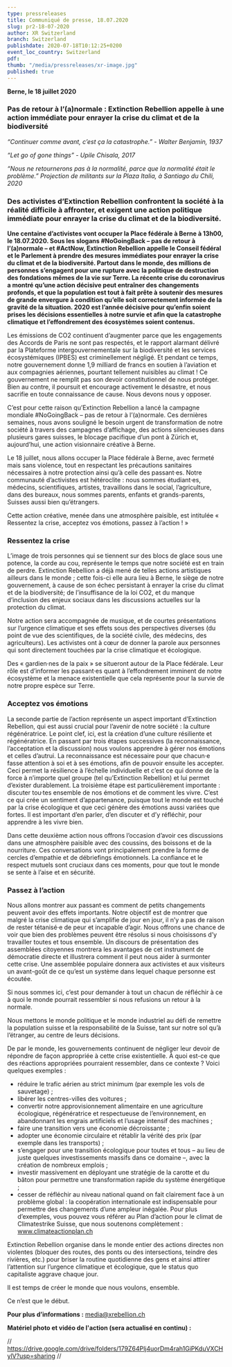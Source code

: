 ```yaml
---
type: pressreleases
title: Communiqué de presse, 18.07.2020
slug: pr2-18-07-2020
author: XR Switzerland
branch: Switzerland
publishdate: 2020-07-18T10:12:25+0200
event_loc_country: Switzerland
pdf:
thumb: "/media/pressreleases/xr-image.jpg"
published: true
---
```

**Berne, le 18 juillet 2020**

### Pas de retour à l’(a)normale : Extinction Rebellion appelle à une action immédiate pour enrayer la crise du climat et de la biodiversité

*“Continuer comme avant, c’est ça la catastrophe.” - Walter Benjamin, 1937*

*“Let go of gone things” - Upile Chisala, 2017*

*“Nous ne retournerons pas à la normalité, parce que la normalité était le problème.” Projection de militants sur la Plaza Italia, à Santiago du Chili, 2020*

### Des activistes d’Extinction Rebellion confrontent la société à la réalité difficile à affronter, et exigent une action politique immédiate pour enrayer la crise du climat et de la biodiversité.

**Une centaine d’activistes vont occuper la Place fédérale à Berne à 13h00, le 18.07.2020. Sous les slogans #NoGoingBack – pas de retour à l’(a)normale – et #ActNow, Extinction Rebellion appelle le Conseil fédéral et le Parlement à prendre des mesures immédiates pour enrayer la crise du climat et de la biodiversité. Partout dans le monde, des millions de personnes s’engagent pour une rupture avec la politique de destruction des fondations mêmes de la vie sur Terre. La récente crise du coronavirus a montré qu’une action décisive peut entraîner des changements profonds, et que la population est tout à fait prête à soutenir des mesures de grande envergure à condition qu’elle soit correctement informée de la gravité de la situation. 2020 est l’année décisive pour qu’enfin soient prises les décisions essentielles à notre survie et afin que la catastrophe climatique et l’effondrement des écosystèmes soient contenus.**

Les émissions de CO2 continuent d’augmenter parce que les engagements des Accords de Paris ne sont pas respectés, et le rapport alarmant délivré par la Plateforme intergouvernementale sur la biodiversité et les services écosystémiques (IPBES) est criminellement négligé. Et pendant ce temps, notre gouvernement donne 1,9 milliard de francs en soutien à l’aviation et aux compagnies aériennes, pourtant tellement nuisibles au climat ! Ce gouvernement ne remplit pas son devoir constitutionnel de nous protéger. Bien au contre, il poursuit et encourage activement le désastre, et nous sacrifie en toute connaissance de cause. Nous devons nous y opposer.

C’est pour cette raison qu’Extinction Rebellion a lancé la campagne mondiale #NoGoingBack – pas de retour à l’(a)normale. Ces dernières semaines, nous avons souligné le besoin urgent de transformation de notre société à travers des campagnes d’affichage, des actions silencieuses dans plusieurs gares suisses, le blocage pacifique d’un pont à Zürich et, aujourd’hui, une action visionnaire créative à Berne.

Le 18 juillet, nous allons occuper la Place fédérale à Berne, avec fermeté mais sans violence, tout en respectant les précautions sanitaires nécessaires à notre protection ainsi qu’à celle des passant·es. Notre communauté d’activistes est hétéroclite : nous sommes étudiant·es, médecins, scientifiques, artistes, travaillons dans le social, l’agriculture, dans des bureaux, nous sommes parents, enfants et grands-parents, Suisses aussi bien qu’étrangers.

Cette action créative, menée dans une atmosphère paisible, est intitulée « Ressentez la crise, acceptez vos émotions, passez à l’action ! »

### Ressentez la crise

L’image de trois personnes qui se tiennent sur des blocs de glace sous une potence, la corde au cou, représente le temps que notre société est en train de perdre. Extinction Rebellion a déjà mené de telles actions artistiques ailleurs dans le monde ; cette fois-ci elle aura lieu à Berne, le siège de notre gouvernement, à cause de son échec persistant à enrayer la crise du climat et de la biodiversité; de l’insuffisance de la loi CO2, et du manque d’inclusion des enjeux sociaux dans les discussions actuelles sur la protection du climat.

Notre action sera accompagnée de musique, et de courtes présentations sur l’urgence climatique et ses effets sous des perspectives diverses (du point de vue des scientifiques, de la société civile, des médecins, des agriculteurs). Les activistes ont à cœur de donner la parole aux personnes qui sont directement touchées par la crise climatique et écologique.

Des « gardien·nes de la paix » se situeront autour de la Place fédérale. Leur rôle est d’informer les passant·es quant à l’effondrement imminent de notre écosystème et la menace existentielle que cela représente pour la survie de notre propre espèce sur Terre.

### Acceptez vos émotions

La seconde partie de l’action représente un aspect important d’Extinction Rebellion, qui est aussi crucial pour l’avenir de notre société : la culture régénératrice. Le point clef, ici, est la création d’une culture résiliente et régénératrice. En passant par trois étapes successives (la reconnaissance, l’acceptation et la discussion) nous voulons apprendre à gérer nos émotions et celles d’autrui. La reconnaissance est nécessaire pour que chacun·e fasse attention à soi et à ses émotions, afin de pouvoir ensuite les accepter. Ceci permet la résilience à l’échelle individuelle et c’est ce qui donne de la force à n’importe quel groupe (tel qu’Extinction Rebellion) et lui permet d’exister durablement. La troisième étape est particulièrement importante : discuter tou·tes ensemble de nos émotions et de comment les vivre. C’est ce qui crée un sentiment d’appartenance, puisque tout le monde est touché par la crise écologique et que ceci génère des émotions aussi variées que fortes. Il est important d’en parler, d’en discuter et d’y réfléchir, pour apprendre à les vivre bien.

Dans cette deuxième action nous offrons l’occasion d’avoir ces discussions dans une atmosphère paisible avec des coussins, des boissons et de la nourriture. Ces conversations vont principalement prendre la forme de cercles d’empathie et de débriefings émotionnels. La confiance et le respect mutuels sont cruciaux dans ces moments, pour que tout le monde se sente à l’aise et en sécurité.

### Passez à l’action

Nous allons montrer aux passant·es comment de petits changements peuvent avoir des effets importants. Notre objectif est de montrer que malgré la crise climatique qui s’amplifie de jour en jour, il n’y a pas de raison de rester tétanisé·e de peur et incapable d’agir. Nous offrons une chance de voir que bien des problèmes peuvent être résolus si nous choisissons d’y travailler toutes et tous ensemble. Un discours de présentation des assemblées citoyennes montrera les avantages de cet instrument de démocratie directe et illustrera comment il peut nous aider à surmonter cette crise. Une assemblée populaire donnera aux activistes et aux visiteurs un avant-goût de ce qu’est un système dans lequel chaque personne est écoutée.

Si nous sommes ici, c’est pour demander à tout un chacun de réfléchir à ce à quoi le monde pourrait ressembler si nous refusions un retour à la normale.

Nous mettons le monde politique et le monde industriel au défi de remettre la population suisse et la responsabilité de la Suisse, tant sur notre sol qu’à l’étranger, au centre de leurs décisions.

De par le monde, les gouvernements continuent de négliger leur devoir de répondre de façon appropriée à cette crise existentielle. À quoi est-ce que des réactions appropriées pourraient ressembler, dans ce contexte ? Voici quelques exemples :     

* réduire le trafic aérien au strict minimum (par exemple les vols de sauvetage) ;
* libérer les centres-villes des voitures ;
* convertir notre approvisionnement alimentaire en une agriculture écologique, régénératrice et respectueuse de l’environnement, en abandonnant les engrais artificiels et l’usage intensif des machines ;
* faire une transition vers une économie décroissante ;
* adopter une économie circulaire et rétablir la vérité des prix (par exemple dans les transports) ;
* s’engager pour une transition écologique pour toutes et tous – au lieu de juste quelques investissements massifs dans ce domaine –, avec la création de nombreux emplois ;
* investir massivement en déployant une stratégie de la carotte et du bâton pour permettre une transformation rapide du système énergétique ;
* cesser de réfléchir au niveau national quand on fait clairement face à un problème global : la coopération internationale est indispensable pour permettre des changements d’une ampleur inégalée.
  Pour plus d’exemples, vous pouvez vous référer au Plan d’action pour le climat de Climatestrike Suisse, que nous soutenons complètement : www.climateactionplan.ch
          

Extinction Rebellion organise dans le monde entier des actions directes non violentes (bloquer des routes, des ponts ou des intersections, teindre des rivières, etc.) pour briser la routine quotidienne des gens et ainsi attirer l’attention sur l’urgence climatique et écologique, que le status quo capitaliste aggrave chaque jour.

Il est temps de créer le monde que nous voulons, ensemble.

Ce n’est que le début.

**Pour plus d’informations :** media@xrebellion.ch

**Matériel photo et vidéo de l'action (sera actualisé en continu) :**

  // https://drive.google.com/drive/folders/179Z64Plj4uorDm4rah1GiPKduVXCHylV?usp=sharing //
